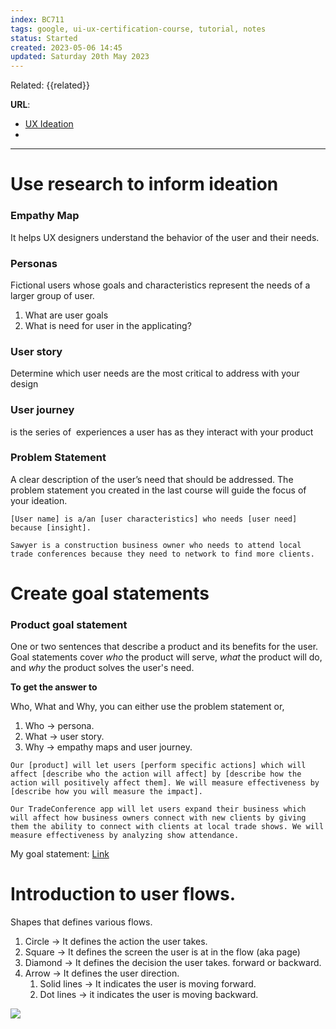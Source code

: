 ```yaml
---
index: BC711
tags: google, ui-ux-certification-course, tutorial, notes
status: Started
created: 2023-05-06 14:45
updated: Saturday 20th May 2023
---
```

Related: {{related}}

**URL**: 
- [UX Ideation](https://www.nngroup.com/articles/ux-ideation/)
- 

---

# Use research to inform ideation

### Empathy Map 
It helps UX designers understand the behavior of the user and their needs.

### Personas
Fictional users whose goals and characteristics represent the needs of a larger group of user.

1. What are user goals
2. What is need for user in the applicating? 

### User story
Determine which user needs are the most critical to address with your design

### User journey
is the series of  experiences a user has as they interact with your product

### Problem Statement
A clear description of the user’s need that should be addressed. The problem statement you created in the last course will guide the focus of your ideation. 
```ad-hint
[User name] is a/an [user characteristics] who needs [user need] because [insight].
```

```ad-example
Sawyer is a construction business owner who needs to attend local trade conferences because they need to network to find more clients. 
```

# Create goal statements

### Product goal statement
One or two sentences that describe a product and its benefits for the user. Goal statements cover *who* the product will serve, *what* the product will do, and *why* the product solves the user's need. 


**To get the answer to**

Who, What and Why, you can either use the problem statement or, 

1. Who -> persona. 
2. What -> user story. 
3. Why -> empathy maps and user journey. 

```ad-hint
Our [product] will let users [perform specific actions] which will affect [describe who the action will affect] by [describe how the action will positively affect them]. We will measure effectiveness by [describe how you will measure the impact].
```
```ad-example
Our TradeConference app will let users expand their business which will affect how business owners connect with new clients by giving them the ability to connect with clients at local trade shows. We will measure effectiveness by analyzing show attendance.
```

My goal statement: [Link](https://docs.google.com/presentation/d/1yQ5UkV5yzl67kF0xVrvbH3uXO5DO1V3VMV--uQgqnUw/edit#slide=id.g247ec047e9d_0_0)

# Introduction to user flows.

Shapes that defines various flows. 
1. Circle -> It defines the action the user takes. 
2. Square -> It defines the screen the user is at in the flow (aka page)
3. Diamond -> It defines the decision the user takes. forward or backward.
4. Arrow -> It defines the user direction. 
	1. Solid lines -> It indicates the user is moving forward.
	2. Dot lines -> it indicates the user is moving backward.

![](https://i.imgur.com/p1y2wRT.png)
